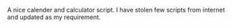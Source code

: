 A nice calender and calculator script. I have stolen few scripts from internet and updated as my requirement. 
